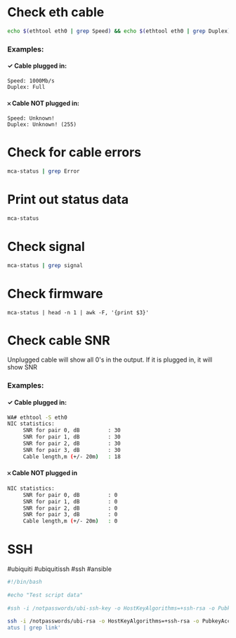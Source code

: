 # Check eth cable
```bash
echo $(ethtool eth0 | grep Speed) && echo $(ethtool eth0 | grep Duplex)
```
### Examples: 
#### ✓ Cable plugged in:
```
Speed: 1000Mb/s
Duplex: Full
```

#### 𐄂 Cable NOT plugged in:
```
Speed: Unknown!
Duplex: Unknown! (255)
```
# Check for cable errors

```bash
mca-status | grep Error
```

# Print out status data
```bash
mca-status
```

# Check signal
```bash
mca-status | grep signal
```

# Check firmware
```
mca-status | head -n 1 | awk -F, '{print $3}'
```

# Check cable SNR
Unplugged cable will show all 0's in the output. If it is plugged in, it will show SNR
### Examples: 
#### ✓ Cable plugged in:
```bash
WA# ethtool -S eth0
NIC statistics:
     SNR for pair 0, dB         : 30
     SNR for pair 1, dB         : 30
     SNR for pair 2, dB         : 30
     SNR for pair 3, dB         : 30
     Cable length,m (+/- 20m)   : 18
```
#### 𐄂 Cable NOT plugged in
```bash
NIC statistics:
     SNR for pair 0, dB         : 0
     SNR for pair 1, dB         : 0
     SNR for pair 2, dB         : 0
     SNR for pair 3, dB         : 0
     Cable length,m (+/- 20m)   : 0
```

# SSH
#ubiquiti #ubiquitissh #ssh #ansible

```bash
#!/bin/bash  
  
#echo "Test script data"  
  
#ssh -i /notpasswords/ubi-ssh-key -o HostKeyAlgorithms=+ssh-rsa -o PubkeyAcceptedKeyTypes=+ssh-rsa admin@10.0.0.29 'mca-status | grep link'  
  
ssh -i /notpasswords/ubi-rsa -o HostKeyAlgorithms=+ssh-rsa -o PubkeyAcceptedKeyTypes=+ssh-rsa admin@10.0.0.29 'mca-st  
atus | grep link'
```

